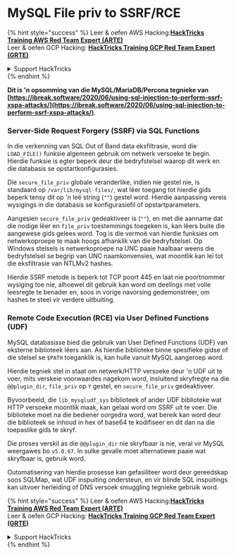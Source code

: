 # MySQL File priv to SSRF/RCE

{% hint style="success" %}
Leer & oefen AWS Hacking:<img src="/.gitbook/assets/arte.png" alt="" data-size="line">[**HackTricks Training AWS Red Team Expert (ARTE)**](https://training.hacktricks.xyz/courses/arte)<img src="/.gitbook/assets/arte.png" alt="" data-size="line">\
Leer & oefen GCP Hacking: <img src="/.gitbook/assets/grte.png" alt="" data-size="line">[**HackTricks Training GCP Red Team Expert (GRTE)**<img src="/.gitbook/assets/grte.png" alt="" data-size="line">](https://training.hacktricks.xyz/courses/grte)

<details>

<summary>Support HackTricks</summary>

* Kyk na die [**subskripsie planne**](https://github.com/sponsors/carlospolop)!
* **Sluit aan by die** 💬 [**Discord groep**](https://discord.gg/hRep4RUj7f) of die [**telegram groep**](https://t.me/peass) of **volg** ons op **Twitter** 🐦 [**@hacktricks\_live**](https://twitter.com/hacktricks\_live)**.**
* **Deel hacking truuks deur PRs in te dien na die** [**HackTricks**](https://github.com/carlospolop/hacktricks) en [**HackTricks Cloud**](https://github.com/carlospolop/hacktricks-cloud) github repos.

</details>
{% endhint %}

**Dit is 'n opsomming van die MySQL/MariaDB/Percona tegnieke van [https://ibreak.software/2020/06/using-sql-injection-to-perform-ssrf-xspa-attacks/](https://ibreak.software/2020/06/using-sql-injection-to-perform-ssrf-xspa-attacks/)**.

### Server-Side Request Forgery (SSRF) via SQL Functions

In die verkenning van SQL Out of Band data eksfiltrasie, word die `LOAD_FILE()` funksie algemeen gebruik om netwerk versoeke te begin. Hierdie funksie is egter beperk deur die bedryfstelsel waarop dit werk en die databasis se opstartkonfigurasies.

Die `secure_file_priv` globale veranderlike, indien nie gestel nie, is standaard op `/var/lib/mysql-files/`, wat lêer toegang tot hierdie gids beperk tensy dit op 'n leë string (`""`) gestel word. Hierdie aanpassing vereis wysigings in die databasis se konfigurasiefil of opstartparameters.

Aangesien `secure_file_priv` gedeaktiveer is (`""`), en met die aanname dat die nodige lêer en `file_priv` toestemmings toegeken is, kan lêers buite die aangewese gids gelees word. Tog is die vermoë van hierdie funksies om netwerkoproepe te maak hoogs afhanklik van die bedryfstelsel. Op Windows stelsels is netwerkoproepe na UNC paaie haalbaar weens die bedryfstelsel se begrip van UNC naamkonvensies, wat moontlik kan lei tot die eksfiltrasie van NTLMv2 hashes.

Hierdie SSRF metode is beperk tot TCP poort 445 en laat nie poortnommer wysiging toe nie, alhoewel dit gebruik kan word om deelings met volle leesregte te benader en, soos in vorige navorsing gedemonstreer, om hashes te steel vir verdere uitbuiting.

### Remote Code Execution (RCE) via User Defined Functions (UDF)

MySQL databasisse bied die gebruik van User Defined Functions (UDF) van eksterne biblioteek lêers aan. As hierdie biblioteke binne spesifieke gidse of die stelsel se `$PATH` toeganklik is, kan hulle vanuit MySQL aangeroep word.

Hierdie tegniek stel in staat om netwerk/HTTP versoeke deur 'n UDF uit te voer, mits verskeie voorwaardes nagekom word, insluitend skryfregte na die `@@plugin_dir`, `file_priv` op `Y` gestel, en `secure_file_priv` gedeaktiveer.

Byvoorbeeld, die `lib_mysqludf_sys` biblioteek of ander UDF biblioteke wat HTTP versoeke moontlik maak, kan gelaai word om SSRF uit te voer. Die biblioteke moet na die bediener oorgedra word, wat bereik kan word deur die biblioteek se inhoud in hex of base64 te kodifiseer en dit dan na die toepaslike gids te skryf.

Die proses verskil as die `@@plugin_dir` nie skryfbaar is nie, veral vir MySQL weergawes bo `v5.0.67`. In sulke gevalle moet alternatiewe paaie wat skryfbaar is, gebruik word.

Outomatisering van hierdie prosesse kan gefasiliteer word deur gereedskap soos SQLMap, wat UDF inspuiting ondersteun, en vir blinde SQL inspuitings kan uitvoer herleiding of DNS versoek smuggling tegnieke gebruik word.

{% hint style="success" %}
Leer & oefen AWS Hacking:<img src="/.gitbook/assets/arte.png" alt="" data-size="line">[**HackTricks Training AWS Red Team Expert (ARTE)**](https://training.hacktricks.xyz/courses/arte)<img src="/.gitbook/assets/arte.png" alt="" data-size="line">\
Leer & oefen GCP Hacking: <img src="/.gitbook/assets/grte.png" alt="" data-size="line">[**HackTricks Training GCP Red Team Expert (GRTE)**<img src="/.gitbook/assets/grte.png" alt="" data-size="line">](https://training.hacktricks.xyz/courses/grte)

<details>

<summary>Support HackTricks</summary>

* Kyk na die [**subskripsie planne**](https://github.com/sponsors/carlospolop)!
* **Sluit aan by die** 💬 [**Discord groep**](https://discord.gg/hRep4RUj7f) of die [**telegram groep**](https://t.me/peass) of **volg** ons op **Twitter** 🐦 [**@hacktricks\_live**](https://twitter.com/hacktricks\_live)**.**
* **Deel hacking truuks deur PRs in te dien na die** [**HackTricks**](https://github.com/carlospolop/hacktricks) en [**HackTricks Cloud**](https://github.com/carlospolop/hacktricks-cloud) github repos.

</details>
{% endhint %}

